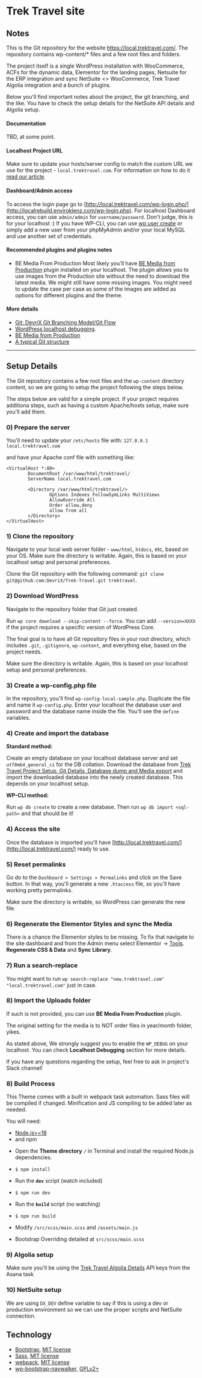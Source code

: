 # Trek Travel site

## Notes
This is the Git repository for the website https://local.trektravel.com/. The repository contains wp-content/* files and a few root files and folders.

The project itself is a single WordPress installation with WooCommerce, ACFs for the dynamic data, Elementor for the landing pages, Netsuite for the ERP integration and sync NetSuite <> WooCommerce, Trek Travel Algolia integration and a bunch of plugins.

Below you'll find important notes about the project, the git branching, and the like. You have to check the setup details for the NetSuite API details and Algolia setup.

#### Documentation
TBD, at some point.

#### Localhost Project URL
Make sure to update your hosts/server config to match the custom URL we use for the project - `local.trektravel.com`. For information on how to do it [read our article](https://devrixverse.com/knowledgebase/setup-a-custom-localhost-url/).

#### Dashboard/Admin access
To access the login page go to [http://local.trektravel.com/wp-login.php/](http://localrebuild.enviroklenz.com/wp-login.php).
For localhost Dashboard access, you can use `admin/admin` for `username/password`. Don't judge, this is for your localhost :)
If you have WP-CLI, you can use [wp user create](https://wp-cli.org/commands/user/create/) or simply add a new user from your phpMyAdmin and/or your local MySQL and use another set of credentials.

#### Recommended plugins and plugins notes
* BE Media From Production
Most likely you'll have [BE Media from Production](https://github.com/billerickson/BE-Media-from-Production) plugin installed on your localhost. The plugin allows you to use images from the Production site without the need to download the latest media.
We might still have some missing images. You might need to update the case per case as some of the images are added as options for different plugins and the theme.

#### More details

* [Git: DevriX Git Branching Model/Git Flow](https://devrixverse.com/knowledgebase/git-devrix-git-branching-model-git-flow/)
* [WordPress localhost debugging](https://devrixverse.com/knowledgebase/wordpress-localhost-debugging/).
* [BE Media from Production](https://devrixverse.com/knowledgebase/be-media-from-production/)
* [A typical Git structure](https://devrixverse.com/knowledgebase/a-typical-git-structure)

---

## Setup Details
The Git repository contains a few root files and the `wp-content` directory content, so we are going to setup the project following the steps below.

The steps below are valid for a simple project. If your project requires additiona steps, such as having a custom Apache/hosts setup, make sure you'll add them.

### 0) Prepare the server
You'll need to update your `/etc/hosts` file with:
`127.0.0.1	local.trektravel.com`

and have your Apache conf file with something like:

```
<VirtualHost *:80>
        DocumentRoot /var/www/html/trektravel/
        ServerName local.trektravel.com

        <Directory /var/www/html/trektravel/>
                Options Indexes FollowSymLinks MultiViews
                AllowOverride All
                Order allow,deny
                allow from all
        </Directory>
</VirtualHost>
```

### 1) Clone the repository
Navigate to your local web server folder - `www/html`, `htdocs`, etc, based on your OS. Make sure the directory is writable. Again, this is based on your localhost setup and personal preferences.

Clone the Git repository with the following command: `git clone git@github.com:DevriX/Trek-Travel.git trektravel`.

### 2) Download WordPress
Navigate to the repository folder that Git just created. 

Run `wp core download --skip-content --force`. You can add `--version=XXXX` if the project requires a specific version of WordPress Core.

The final goal is to have all Git repository files in your root directory, which includes `.git`, `.gitignore`, `wp-content`, and everything else, based on the project needs.

Make sure the directory is writable. Again, this is based on your localhost setup and personal preferences.

### 3) Create a wp-config.php file
In the repository, you'll find `wp-config-local-sample.php`. Duplicate the file and name it `wp-config.php`. Enter your localhost the database user and password and the database name inside the file. You'll see the `define` variables.     

### 4) Create and import the database
**Standard method:**

Create an empty database on your localhost database server and set `utf8mb4_general_ci` for the DB collation. Download the database from [Trek Travel Project Setup, Git Details, Database dump and Media export](https://app.asana.com/0/1205472772784381/1205472808111993/f) and import the downloaded database into the newly created database. This depends on your localhost setup.

**WP-CLI method:**

Run `wp db create` to create a new database. Then run `wp db import <sql-path>` and that should be it!

### 4) Access the site
Once the database is imported you'll have [http://local.trektravel.com/](http://local.trektravel.com/) ready to use.

### 5) Reset permalinks

Go do to the `Dashboard > Settings > Permalinks` and click on the Save button. In that way, you'll generate a new `.htaccess` file, so you'll have working pretty permalinks.

Make sure the directory is writable, so WordPress can generate the new file.

### 6) Regenerate the Elementor Styles and sync the Media
There is a chance the Elementor styles to be missing. To fix that navigate to the site dashboard and from the Admin menu select Elementor -> [Tools](http://local.trektravel.com/wp-admin/admin.php?page=elementor-tools). **Regenerate CSS & Data** and **Sync Library**.

### 7) Run a search-replace
You might want to run `wp search-replace "new.trektravel.com" "local.trektravel.com"` just in case.

### 8) Import the Uploads folder
If such is not provided, you can use **BE Media From Production** plugin.

The original setting for the media is to NOT order files in year/month folder, yikes.

As stated above, We strongly suggest you to enable the `WP_DEBUG` on your localhost. You can check **Localhost Debugging** section for more details.

If you have any questions regarding the setup, feel free to ask in project's Slack channel!

### 8) Build Process
This Theme comes with a built in webpack task automation. Sass files will be compiled if changed. Minification and JS compiling to be added later as needed.

You will need:

-   [Node.js>=18](https://nodejs.org/en)
-   and npm

* Open the **Theme directory** `/` in Terminal and install the required Node.js dependencies.
* `$ npm install`

* Run the **`dev`** script (watch included)
* `$ npm run dev`

* Run the **`build`** script (no watching)
* `$ npm run build`

* Modify `/src/scss/main.scss` and `/assets/main.js`
* Bootstrap Overriding detailed at `src/scss/main.scss`

### 9) Algolia setup
Make sure you'll be using the [Trek Travel Algolia Details](https://app.asana.com/0/1205472772784381/1206349252116376) API keys from the Asana task

### 10) NetSuite setup
We are using `DX_DEV` define variable to say if this is using a dev or production environment so we can use the proper scripts and NetSuite connection.

## Technology

* [Bootstrap](https://github.com/twbs/bootstrap), [MIT license](https://github.com/twbs/bootstrap/blob/master/LICENSE)
* [Sass](https://github.com/sass/sass), [MIT license](https://github.com/sass/sass/blob/stable/MIT-LICENSE)
* [webpack](https://github.com/webpack/webpack), [MIT license](https://github.com/webpack/webpack/blob/master/LICENSE)
* [wp-bootstrap-navwalker](https://github.com/twittem/wp-bootstrap-navwalker), [GPLv2+](https://github.com/twittem/wp-bootstrap-navwalker/blob/master/LICENSE.txt)
